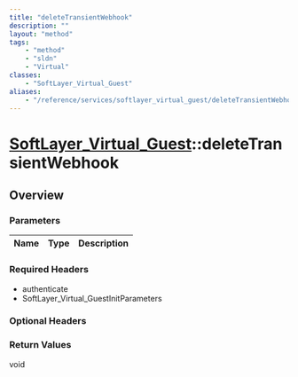```yaml
---
title: "deleteTransientWebhook"
description: ""
layout: "method"
tags:
    - "method"
    - "sldn"
    - "Virtual"
classes:
    - "SoftLayer_Virtual_Guest"
aliases:
    - "/reference/services/softlayer_virtual_guest/deleteTransientWebhook"
---
```

# [SoftLayer_Virtual_Guest](/reference/services/SoftLayer_Virtual_Guest)::deleteTransientWebhook




## Overview 


### Parameters 
|Name | Type | Description |
| --- | --- | --- |


### Required Headers
* authenticate
* SoftLayer_Virtual_GuestInitParameters

### Optional Headers

### Return Values
void

